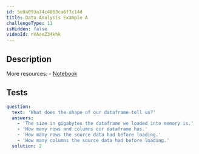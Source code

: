 ```yaml
---
id: 5e9a093a74c4063ca6f7c14d
title: Data Analysis Example A
challengeType: 11
isHidden: false
videoId: nVAaxZ34khk
---
```


## Description
<section id='description'>
More resources:
- <a href="https://notebooks.ai/rmotr-curriculum/freecodecamp-pandas-real-life-example-24fa5bf8" target='_blank'>Notebook</a>
</section>

## Tests
<section id='tests'>

```yml
question:
  text: 'What does the shape of our dataframe tell us?'
  answers:
    - 'The size in gigabytes the dataframe we loaded into memory is.'
    - 'How many rows and columns our dataframe has.'
    - 'How many rows the source data had before loading.'
    - 'How many columns the source data had before loading.'
  solution: 2
```

</section>

